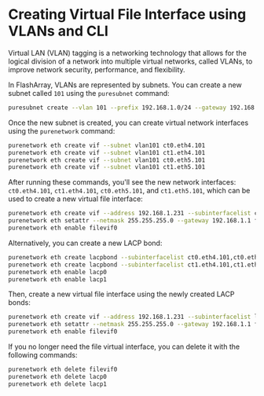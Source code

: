 # Creating Virtual File Interface using VLANs and CLI
Virtual LAN (VLAN) tagging is a networking technology that allows for the logical division of a network into multiple virtual networks, called VLANs, to improve network security, performance, and flexibility.

In FlashArray, VLANs are represented by subnets. You can create a new subnet called `101` using the `puresubnet` command:

```bash
puresubnet create --vlan 101 --prefix 192.168.1.0/24 --gateway 192.168.1.1 --mtu 9000 vlan101
```

Once the new subnet is created, you can create virtual network interfaces using the `purenetwork` command:

```bash
purenetwork eth create vif --subnet vlan101 ct0.eth4.101
purenetwork eth create vif --subnet vlan101 ct1.eth4.101
purenetwork eth create vif --subnet vlan101 ct0.eth5.101
purenetwork eth create vif --subnet vlan101 ct1.eth5.101
```

After running these commands, you'll see the new network interfaces: `ct0.eth4.101`, `ct1.eth4.101`, `ct0.eth5.101`, and `ct1.eth5.101`, which can be used to create a new virtual file interface:

```bash
purenetwork eth create vif --address 192.168.1.231 --subinterfacelist ct0.eth4.101,ct1.eth4.101,ct0.eth5.101,ct1.eth5.101 filevif0
purenetwork eth setattr --netmask 255.255.255.0 --gateway 192.168.1.1 filevif0
purenetwork eth enable filevif0
``` 

Alternatively, you can create a new LACP bond:

```bash
purenetwork eth create lacpbond --subinterfacelist ct0.eth4.101,ct0.eth5.101 lacp0
purenetwork eth create lacpbond --subinterfacelist ct1.eth4.101,ct1.eth5.101 lacp1
purenetwork eth enable lacp0
purenetwork eth enable lacp1
```

Then, create a new virtual file interface using the newly created LACP bonds:

```bash
purenetwork eth create vif --address 192.168.1.231 --subinterfacelist lacp0,lacp1 --servicelist file filevif0
purenetwork eth setattr --netmask 255.255.255.0 --gateway 192.168.1.1 filevif0
purenetwork eth enable filevif0
``` 

If you no longer need the file virtual interface, you can delete it with the following commands:

```bash
purenetwork eth delete filevif0
purenetwork eth delete lacp0
purenetwork eth delete lacp1
```
